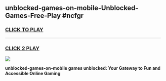 
## unblocked-games-on-mobile-Unblocked-Games-Free-Play #ncfgr
<h3>
<a href="https://us.freeplayer.one?title=unblocked-games-on-mobile&ref=9M">CLICK TO PLAY</a></h3>
<hr>

<h3>
<a href="https://us.freeplayer.one?title=unblocked-games-on-mobile&ref=9M">CLICK 2 PLAY</a>
  
</h3>

<a href="https://us.freeplayer.one?title=unblocked-games-on-mobile&ref=9M"><img src="https://clearcache.store/games.png"></a>


**unblocked-games-on-mobile games unblocked: Your Gateway to Fun and Accessible Online Gaming**

